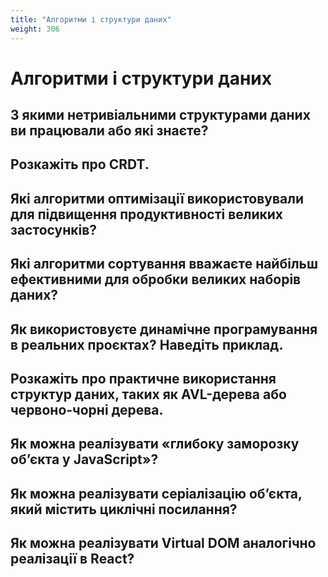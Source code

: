 ```yaml
---
title: "Алгоритми і структури даних"
weight: 306
---
```


# Алгоритми і структури даних

## З якими нетривіальними структурами даних ви працювали або які знаєте?

## Розкажіть про CRDT.

## Які алгоритми оптимізації використовували для підвищення продуктивності великих застосунків?

## Які алгоритми сортування вважаєте найбільш ефективними для обробки великих наборів даних?

## Як використовуєте динамічне програмування в реальних проєктах? Наведіть приклад.

## Розкажіть про практичне використання структур даних, таких як AVL-дерева або червоно-чорні дерева.

## Як можна реалізувати «глибоку заморозку об’єкта у JavaScript»?

## Як можна реалізувати серіалізацію об’єкта, який містить циклічні посилання?

## Як можна реалізувати Virtual DOM аналогічно реалізації в React?
